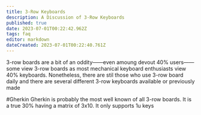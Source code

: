 ```yaml
---
title: 3-Row Keyboards
description: A Discussion of 3-Row Keyboards
published: true
date: 2023-07-01T00:22:42.962Z
tags: faq
editor: markdown
dateCreated: 2023-07-01T00:22:40.761Z
---
```


3-row boards are a bit of an oddity——even amoung devout 40% users——some view 3-row boards as most mechanical keyboard enthusiasts view 40% keyboards. Nonetheless, there are stil those who use 3-row board daily and there are several different 3-row keyboards available or previously made

#Gherkin
Gherkin is probably the most well known of all 3-row boards. It is a true 30% having a matrix of 3x10. It only supports 1u keys 
